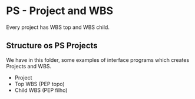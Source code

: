 # PS - Project and WBS
Every project has WBS top and WBS child.
## Structure os PS Projects
We have in this folder, some examples of interface programs which creates Projects and WBS.
- Project
- Top WBS (PEP topo)
- Child WBS (PEP filho)
